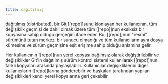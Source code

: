 ```yaml
---
title: dağıtılmış
---
```

dağıtılmış (distributed), bir Git [[repo]]sunu klonlayan her kullanıcının, tüm değişiklik geçmişi de dahil olmak üzere tüm [[repo]]nun eksiksiz bir kopyasına sahip olduğu gerçeğini ifade eder. Bu, [[repo]]nun "resmi" sürümünü tutan merkezi bir sunucu olmadığı ve tüm kullanıcıların aynı dosya kümesine ve sürüm geçmişine eşit erişime sahip olduğu anlamına gelir.

Her kullanıcının [[repo]]nun yerel kopyası bağımsız olarak değiştirilebilir ve değişiklikler Git'in dağıtılmış sürüm kontrol sistemi kullanılarak [[repo]]nun farklı kopyaları arasında paylaşılabilir. Kullanıcılar değişikliklerini diğer kullanıcıların [[repo]]larına gönderebilir ve başkaları tarafından yapılan değişiklikleri kendi yerel kopyalarına geri çekebilir.